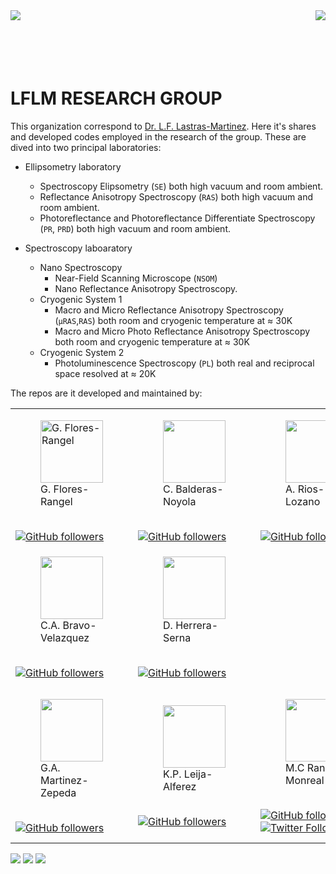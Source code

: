 <img align="left" src="http://www.iico.uaslp.mx/_catalogs/masterpage/UASLP/imagenes/UASLP.png">
<img align="right" src="http://www.iico.uaslp.mx/_catalogs/masterpage/UASLP/imagenes/Escudo.png">
</br></br></br></br></br>

# LFLM RESEARCH GROUP
This organization correspond to [Dr. L.F. Lastras-Martinez](http://www.iico.uaslp.mx/Paginas/Luis-Felipe.aspx). Here it's shares and developed codes employed in the research of the group. These are dived into two principal laboratories:

* Ellipsometry laboratory
    + Spectroscopy Elipsometry (`SE`) both high vacuum and room ambient. 
    + Reflectance Anisotropy Spectroscopy (`RAS`) both high vacuum and room ambient. 
    + Photoreflectance and Photoreflectance Differentiate Spectroscopy (`PR`, `PRD`) both high vacuum and room ambient.

* Spectroscopy laboaratory
    + Nano Spectroscopy
        * Near-Field Scanning Microscope (`NSOM`)
        * Nano Reflectance Anisotropy Spectroscopy.
    + Cryogenic System 1
        * Macro and Micro Reflectance Anisotropy Spectroscopy 
        (<code>&mu;RAS</code>,`RAS`) both room and cryogenic temperature at ≈ 30K
        *  Macro and Micro Photo Reflectance Anisotropy Spectroscopy both room and cryogenic temperature at ≈ 30K
    + Cryogenic System 2
        * Photoluminescence Spectroscopy (`PL`) both real and reciprocal space resolved at ≈ 20K

The repos are it developed and maintained by:

<table>
<tr>
  <td>  <figure>
        <img align=center width=100 heigh=100 src="https://avatars.githubusercontent.com/u/58153919?v=4" title="G. Flores-Rangel"> 
        <figcaption>G. Flores-Rangel</figcaption>
        </figure>
        <br>
        <a href="https://github.com/gabflrs"><img alt="GitHub followers" src="https://img.shields.io/github/followers/gabflrs?label=G.%20Flores-Rangel&style=social"></a>
        </br>
    </td>
    <td> 
        <figure>
        <img align =center width=100 heigh=100  src="https://avatars.githubusercontent.com/u/93688253?v=4">
        <figcaption>C. Balderas-Noyola</figcaption>
        </figure>
        <br>
        <a href="https://github.com/cutberto-balderas"><img alt="GitHub followers" src="https://img.shields.io/github/followers/cutberto-balderas?label=C.%20Balderas&style=social"></a>
        </br>
    </td>
    <td>
        <figure>
        <img align =center width=100 heigh=100  src="https://avatars.githubusercontent.com/u/93691882?v=4"> 
        <figcaption>A. Rios-Lozano</figcaption>
        </figure>
        <br> 
        <a href="https://github.com/AlejandroRiosLozano"><img alt="GitHub followers" src="https://img.shields.io/github/followers/AlejandroRiosLozano?label=A.%20Rios-Lozano&style=social"></a>
        </br>
    </td>
    <td> 
        <figure>
        <img align =center width=100 heigh=100  src="https://avatars.githubusercontent.com/u/93691841?v=4">
        <figcaption>A. Olea-Aguilar</figcaption>
        </figure>
            <br>
            <a href="https://github.com/AlbertoOlea"><img alt="GitHub followers" src="https://img.shields.io/github/followers/AlbertoOlea?label=A.%20Olea&style=social"></a>
            </br>
    </td>
    <td></td>
    <td></td>
</tr>
<tr>
    <td>
        <figure>
        <img align=center width=100 heigh=100 src="https://avatars.githubusercontent.com/u/68243899?v=4"> 
        <figcaption>C.A. Bravo-Velazquez</figcaption>
        </figure>
        <br>
        <a href="https://github.com/CarlosBravel"><img alt="GitHub followers" src="https://img.shields.io/github/followers/CarlosBravel?label=C.A.%20Bravo-Velazquez.%20&style=social"></a>
        </br>
    </td>
    <td>
        <figure>
        <img align=center width=100 heigh=100 src="https://avatars.githubusercontent.com/u/93018124?v=4"> 
        <figcaption>D. Herrera-Serna</figcaption>
        </figure>
        <br> 
        <a href="https://github.com/David-HERS"><img alt="GitHub followers" src="https://img.shields.io/github/followers/David-HERS?label=D. Herrera-Serna%20&style=social"> </a>
        </br>
    </td>
    <td></td>
    <td></td>
     <td></td>
    <td></td>
</tr>
<tr>
    <td>
    <figure>
    <img align=center width=100 heigh=100 src="https://avatars.githubusercontent.com/u/59182337?v=4"> 
    <figcaption>G.A. Martinez-Zepeda</figcaption>
    </figure>
        <br> 
        <a href="https://github.com/Gabmtzz"><img alt="GitHub followers" src="https://img.shields.io/github/followers/Gabmtzz?label=G.A.%20Martinez-Zepeda&style=social"></a>
        </br>
    </td>
    <td>
    <figure>
    <img align=center width=100 heigh=100 src="https://avatars.githubusercontent.com/u/93692709?v=4"> 
    <figcaption>K.P. Leija-Alferez</figcaption>
    </figure>
        <br> 
        <a href="https://github.com/KarlaAlf"><img alt="GitHub followers" src="https://img.shields.io/github/followers/KarlaAlf?label=K.%20Alferez&style=social"></a>
        </br>
    </td>
    <td>
    <figure>
    <img align=center width=100 heigh=100 src="https://avatars.githubusercontent.com/u/93691618?v=4"> 
    <figcaption>M.C Rangel-Monreal</figcaption>
    </figure>
        <br> 
        <a href="https://github.com/Mariarangel6"><img alt="GitHub followers" src="https://img.shields.io/github/followers/Mariarangel6?label=M.%20Rangel&style=social"> </a>
        <a href="https://twitter.com/kalyrangel6"><img alt="Twitter Follow" src="https://img.shields.io/twitter/follow/kalyrangel6?style=social">
        </br>
    </td>
    <td>
    <figure>
     <img align=center width=100 heigh=100 src="https://avatars.githubusercontent.com/u/93017446?v=4"> 
     <figcaption>P.Y. Perez-Gomez</figcaption>
    </figure>
        <br> 
        <a href="https://github.com/PaolaYurem"><img alt="GitHub followers" src="https://img.shields.io/github/followers/PaolaYurem?label=P.%20Yurem&style=social"></a>
         <a href="https://twitter.com/PaolaYurem"><img alt="Twitter Follow" src="https://img.shields.io/twitter/follow/PaolaYurem?style=social">
        </br>
    </td>
    <td>
    <figure>
     <img align=center width=100 heigh=100 src="https://avatars.githubusercontent.com/u/76220625?v=4"> 
     <figcaption>G.A. Segura-de-la-Vega </figcaption>
     </figure>
        <br> 
        <a href="https://github.com/AlbertoSegura24"><img alt="GitHub followers" src="https://img.shields.io/github/followers/albertoSegura24?label=A.%20Segura&style=social"> </a>
        <a href="https://twitter.com/AlbertoSegurad5"><img alt="Twitter Follow" src="https://img.shields.io/twitter/follow/AlbertoSegurad5?style=social">
        </br>
    </td>
    <td>
    <figure>
        <img align=center width=100 heigh=100 src="https://avatars.githubusercontent.com/u/10236471?v=4"> 
        <figcaption>O. Ruiz-Cigarrillo</figcaption>
    </figure>
        <br>
        <a href="https://github.com/RUCO13"><img alt="GitHub followers" src="https://img.shields.io/github/followers/ruco13?color=blue&label=O.%20Ruiz-Cigarrillo&logo=github&style=social"></a>
        <a href="https://twitter.com/RUCO0713"><img alt="Twitter Follow" src="https://img.shields.io/twitter/follow/ruco0713?style=social"></a>
        </br>
        </br>
    </td>
</tr>
</table>

<a><img src="https://img.shields.io/badge/Linux-FCC624?style=for-the-badge&logo=linux&logoColor=black"> </a>
<a><img src="https://img.shields.io/badge/Ubuntu-E95420?style=for-the-badge&logo=ubuntu&logoColor=white"> </a>
<a><img src="https://img.shields.io/badge/Jupyter-F37626.svg?&style=for-the-badge&logo=Jupyter&logoColor=white"> </a>
